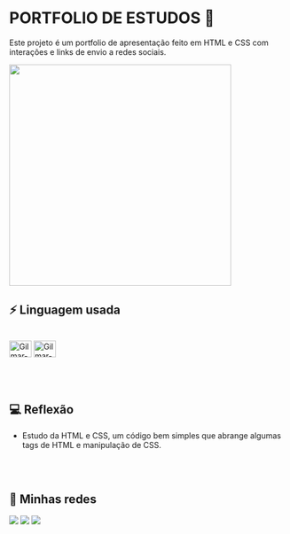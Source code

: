 # PORTFOLIO DE ESTUDOS 🔴
Este projeto é um portfolio de apresentação feito em HTML e CSS com interações e links de envio a redes sociais.

[<img height="400" src="img/Port.gif">](https://github.com/Arqgilmar/Portfolio-estudo/tree/main/img/Port.gif) 

## ⚡ Linguagem usada

<div style="display: inline_block"><br>
  <img align="center" alt="Gilmar-HTML" height="30" width="40" src="https://cdn.jsdelivr.net/gh/devicons/devicon/icons/html5/html5-original.svg" />
  <img align="center" alt="Gilmar-CSS" height="30" width="40" src="https://cdn.jsdelivr.net/gh/devicons/devicon/icons/css3/css3-original.svg" />
  
</div>

<br>
<br>
<br>

## 💻 Reflexão

- Estudo da HTML e CSS, um código bem simples que abrange algumas tags de HTML e manipulação de CSS.

<br>
<br>

## 📸 Minhas redes

<a href= "arquitetogilmarjr@gmail.com"> <img src="https://img.shields.io/badge/Gmail-D14836?style=for-the-badge&logo=gmail&logoColor=white" target="_blank"></a>
<a href= "https://www.linkedin.com/in/arquitetogilmarjr"> <img src="https://img.shields.io/badge/LinkedIn-0077B5?style=for-the-badge&logo=linkedin&logoColor=white" target="_blank"></a>
<a href= "https://www.instagram.com/arquiteto_gilmar/"> <img src="https://img.shields.io/badge/Instagram-E4405F?style=for-the-badge&logo=instagram&logoColor=white" target="_blank"></a>

